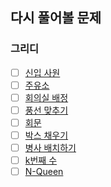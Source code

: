 ## 다시 풀어볼 문제

### 그리디

- [ ] [신입 사원](https://www.acmicpc.net/problem/1946)
- [ ] [주유소](https://www.acmicpc.net/problem/13305)
- [ ] [회의실 배정](https://www.acmicpc.net/problem/1931)
- [ ] [풍선 맞추기](https://www.acmicpc.net/problem/11509)
- [ ] [회문](https://www.acmicpc.net/problem/17609)
- [ ] [박스 채우기](https://www.acmicpc.net/problem/1493)
- [ ] [병사 배치하기](https://www.acmicpc.net/problem/18353)
- [ ] [k번째 수](https://www.acmicpc.net/problem/1300)
- [ ] [N-Queen](https://www.acmicpc.net/problem/9663)

